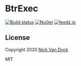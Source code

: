 # BtrExec

[![Build status][ci-badge]][ci-url]
[![NuGet][nuget-package-badge]][nuget-package-url]
[![feedz.io][feedz-package-badge]][feedz-package-url]


## License

Copyright 2020 [Nick Van Dyck](https://nvd.codes)

MIT

[ci-url]: https://github.com/nickvdyck/BtrExec
[ci-badge]: https://github.com/nickvdyck/BtrExec/workflows/Main/badge.svg

[nuget-package-url]: https://www.nuget.org/packages/BtrExec/
[nuget-package-badge]: https://img.shields.io/nuget/v/BtrExec.svg?style=flat-square&label=nuget

[feedz-package-url]: https://f.feedz.io/nvd/btrexec/packages/BtrExec/latest/download
[feedz-package-badge]: https://img.shields.io/badge/endpoint.svg?url=https%3A%2F%2Ff.feedz.io%2Fnvd%2Fbtrexec%2Fshield%2FBtrExec%2Flatest&label=BtrExec
